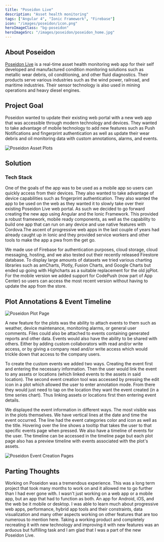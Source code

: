 ```yaml
---
title: "Poseidon Live"
description: "Asset health monitoring"
tags: ["Angular 4", "Ionic Framework", "Firebase"]
icon: "/images/poseidon/icon.png"
heroImageClass: "bg-poseidon"
heroImageSrc: "/images/poseidon/poseidon_home.jpg"
---
```


## About Poseidon

<a href="https://www.poseidonsys.com" rel='noopener noreferrer' target="_blank">Poseidon Live</a> is a real-time asset health monitoring web app for their self developed and manufactured condition monitoring solutions such as metallic wear debris, oil conditioning, and other fluid diagnostics. Their products serve various industries such as the wind power, railroad, and maritime industries. Their sensor technology is also used in mining operations
and heavy diesel engines.

## Project Goal

Poseidon wanted to update their existing web portal with a new web app that was accessible through modern technology and devices. They wanted to take advantage of mobile technology to add new features such as Push Notifications and fingerprint authentication as well as update their wear debris and oil monitoring data with custom annotations, alarms, and events.

![Poseidon Asset Plots](/images/poseidon/screens/plots.jpg)

## Solution

### Tech Stack

One of the goals of the app was to be used as a mobile app so users can quickly access from their devices. They also wanted to take advantage of device capabilities such as fingerprint authentication. They also wanted the app to be used on the web as they wanted it to slowly take over their existing Poseidon Live web portal. As such we decided to go forward creating the new app using Angular and the Ionic Framework. This provided a robust framework, mobile ready components, as well as the capability to build one app that can run on any device and use native features with Cordova.The ascent of progressive web apps in the last couple of years had already caught up in Ionic and they provided service workers and other tools to make the app a pwa from the get go.

We made use of Firebase for authentication purposes, cloud storage, cloud messaging, hosting, and we also tested out their recently released Firestore database. To display large amounts of datasets we tried various charting libraries such as amCharts, Plotly, Fusion Charts, and Google Charts but ended up going with Highcharts as a suitable replacement for the old jqPlot. For the mobile version we added support for CodePush (now part of App Center) so users can access the most recent version without having to update the app from the store.

## Plot Annotations &amp; Event Timeline

![Poseidon Plot Page](/images/poseidon/screens/plot.jpg)

A new feature for the plots was the ability to attach events to them such as weather, device maintenance, monitoring alarms, or general user comments. Files could also be attached to events containing generated reports and other data. Events would also have the ability to be shared with others. Either by adding custom collaborators with read and/or write access, or by giving a company read and/or write access which would trickle down that access to the company users.

To create the custom events we added two ways. Creating the event first and entering the necessary information. Then the user would link the event to any assets or locations (which linked events to the assets in said location). The second event creation tool was accessed by pressing the edit icon in a plot which allowed the user to enter annotation mode. From there they would just need to tap on the location they want the event created (in a time series chart). Thus linking assets or locations first then entering event details.

We displayed the event information in different ways. The most visible was in the plots themselves. We have vertical lines at the date and time the event occurred. The line had the event categories color and icon as well as the title. Hovering over the line shows a tooltip that takes the user to that specific events page when pressed. We also have a timeline of events for the user. The timeline can be accessed in the timeline page but each plot page also has a preview timeline with events associated with the plot's assets.

![Poseidon Event Creation Pages](/images/poseidon/screens/event.jpg)

## Parting Thoughts

Working on Poseidon was a tremendous experience. This was a long term project that took many months to work on and it allowed me to go further than I had ever gone with. I wasn't just working on a web app or a mobile app, but an app that had to function as both. An app for Android, iOS, and the web be it mobile or desktop. I was able to learn much about progressive web apps, performance, hybrid app tools and their constraints, data visualization and many other aspects working on other features that are too numerous to mention here. Taking a working product and completely recreating it with new technology and improving it with new features was an arduous but fulfilling task and I am glad that I was a part of the new Poseidon Live.
